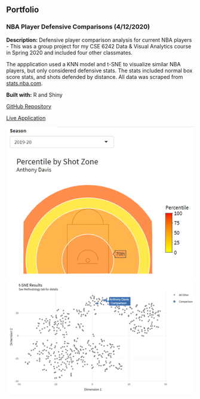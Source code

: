 ## Portfolio

### NBA Player Defensive Comparisons (4/12/2020)

**Description:** Defensive player comparison analysis for current NBA players - This was a group project for my CSE 6242 Data & Visual Analytics course in Spring 2020 and included four other classmates.

The appplication used a KNN model and t-SNE to visualize similar NBA players, but only considered defensive stats. The stats included normal box score stats, and shots defended by distance. All data was scraped from [stats.nba.com](https://stats.nba.com).

**Built with:** R and Shiny

[GitHub Repository](https://github.com/HyunTruth/CSE6242-S20-PRJ-NBA-frontend)

[Live Application](https://spelkofer.shinyapps.io/DefensivePlayerComparisons/)

![shotzone](https://github.com/spelk24/spelk24.github.io/blob/master/png/ShotZone.png)
![tsne](https://github.com/spelk24/spelk24.github.io/blob/master/png/tSNE.png)
